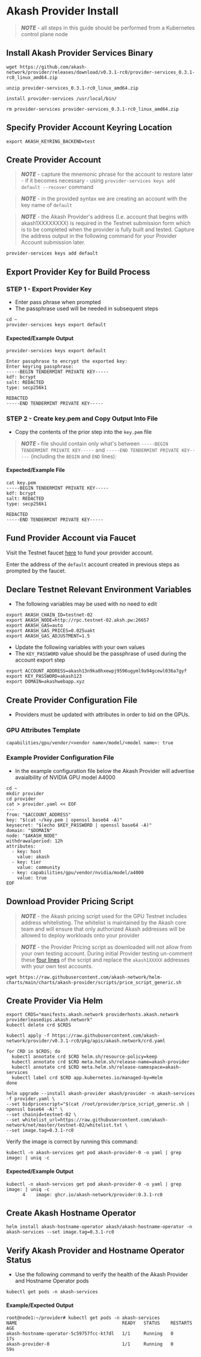 # Akash Provider Install

> _**NOTE**_ - all steps in this guide should be performed from a Kubernetes control plane node

## Install Akash Provider Services Binary

```
wget https://github.com/akash-network/provider/releases/download/v0.3.1-rc0/provider-services_0.3.1-rc0_linux_amd64.zip

unzip provider-services_0.3.1-rc0_linux_amd64.zip 

install provider-services /usr/local/bin/

rm provider-services provider-services_0.3.1-rc0_linux_amd64.zip 
```

## Specify Provider Account Keyring Location

```
export AKASH_KEYRING_BACKEND=test
```

## Create Provider Account

> _**NOTE**_ -  capture the mnemonic phrase for the account to restore later - if it becomes necessary - using `provider-services keys add default --recover` command

> _**NOTE**_ - in the provided syntax we are creating an account with the key name of `default`

> _**NOTE**_ - the Akash Provider's address (I.e. account that begins with akash1XXXXXXXX) is required in the Testnet submission form which is to be completed when the provider is fully built and tested.  Capture the address output in the following command for your Provider Account submission later.

```
provider-services keys add default
```

## Export Provider Key for Build Process

### STEP 1 - Export Provider Key

* Enter pass phrase when prompted
* The passphrase used will be needed in subsequent steps

```
cd ~
provider-services keys export default
```

#### Expected/Example Output

```
provider-services keys export default

Enter passphrase to encrypt the exported key:                          
Enter keyring passphrase:                                              
-----BEGIN TENDERMINT PRIVATE KEY-----
kdf: bcrypt
salt: REDACTED
type: secp256k1

REDACTED
-----END TENDERMINT PRIVATE KEY-----
```

### STEP 2 - Create key.pem and Copy Output Into File

* Copy the contents of the prior step into the `key.pem` file

> _**NOTE -**_ file should contain only what's between `-----BEGIN TENDERMINT PRIVATE KEY-----` and  `-----END TENDERMINT PRIVATE KEY-----` (including the `BEGIN` and `END` lines):

#### Expected/Example File

```
cat key.pem
-----BEGIN TENDERMINT PRIVATE KEY-----
kdf: bcrypt
salt: REDACTED
type: secp256k1

REDACTED
-----END TENDERMINT PRIVATE KEY-----
```

## Fund Provider Account via Faucet

Visit the Testnet faucet [here](http://faucet.testnet-02.aksh.pw/) to fund your provider account. &#x20;

Enter the address of the `default` account created in previous steps as prompted by the faucet.

## Declare Testnet Relevant Environment Variables

* The following variables may be used with no need to edit

```
export AKASH_CHAIN_ID=testnet-02
export AKASH_NODE=http://rpc.testnet-02.aksh.pw:26657
export AKASH_GAS=auto
export AKASH_GAS_PRICES=0.025uakt
export AKASH_GAS_ADJUSTMENT=1.5
```

* Update the following variables with your own values
* The `KEY_PASSWORD` value should be the passphrase of used during the account export step

```
export ACCOUNT_ADDRESS=akash13n9ka8hxewpj9596ugyml9a94gcewl036a7gyf
export KEY_PASSWORD=akash123
export DOMAIN=akashwebapp.xyz
```

## Create Provider Configuration File

* Providers must be updated with attributes in order to bid on the GPUs.

### GPU Attributes Template

```
capabilities/gpu/vendor/<vendor name>/model/<model name>: true
```

### Example Provider Configuration File

* In the example configuration file below the Akash Provider will advertise avaialbility of NVIDIA GPU model A4000

```
cd ~
mkdir provider
cd provider
cat > provider.yaml << EOF
---
from: "$ACCOUNT_ADDRESS"
key: "$(cat ~/key.pem | openssl base64 -A)"
keysecret: "$(echo $KEY_PASSWORD | openssl base64 -A)"
domain: "$DOMAIN"
node: "$AKASH_NODE"
withdrawalperiod: 12h
attributes:
  - key: host
    value: akash
  - key: tier
    value: community
  - key: capabilities/gpu/vendor/nvidia/model/a4000
    value: true
EOF
```

## Download Provider Pricing Script

> _**NOTE**_ - the Akash pricing script used for the GPU Testnet includes address whitelisting.  The whitelist is maintained by the Akash core team and will ensure that only authorized Akash addresses will be allowed to deploy workloads onto your provider

> _**NOTE**_ - the Provider Pricing script as downloaded will not allow from your own testing account.  During initial Provider testing un-comment these [four lines](https://github.com/akash-network/helm-charts/blob/provider-4.3.4/charts/akash-provider/scripts/price\_script\_generic.sh#L12-L15) of the script and replace the `akash1XXXXX` addresses with your own test accounts.&#x20;

```
wget https://raw.githubusercontent.com/akash-network/helm-charts/main/charts/akash-provider/scripts/price_script_generic.sh
```

## Create Provider Via Helm

```
export CRDS="manifests.akash.network providerhosts.akash.network providerleasedips.akash.network"
kubectl delete crd $CRDS

kubectl apply -f https://raw.githubusercontent.com/akash-network/provider/v0.3.1-rc0/pkg/apis/akash.network/crd.yaml

for CRD in $CRDS; do
  kubectl annotate crd $CRD helm.sh/resource-policy=keep
  kubectl annotate crd $CRD meta.helm.sh/release-name=akash-provider
  kubectl annotate crd $CRD meta.helm.sh/release-namespace=akash-services
  kubectl label crd $CRD app.kubernetes.io/managed-by=Helm
done

helm upgrade --install akash-provider akash/provider -n akash-services -f provider.yaml \
--set bidpricescript="$(cat /root/provider/price_script_generic.sh | openssl base64 -A)" \
--set chainid=testnet-02 \
--set whitelist_url=https://raw.githubusercontent.com/akash-network/net/master/testnet-02/whitelist.txt \
--set image.tag=0.3.1-rc0
```

Verify the image is correct by running this command:

```
kubectl -n akash-services get pod akash-provider-0 -o yaml | grep image: | uniq -c
```

#### Expected/Example Output

```
kubectl -n akash-services get pod akash-provider-0 -o yaml | grep image: | uniq -c
      4    image: ghcr.io/akash-network/provider:0.3.1-rc0
```



## Create Akash Hostname Operator

```
helm install akash-hostname-operator akash/akash-hostname-operator -n akash-services --set image.tag=0.3.1-rc0
```

## Verify Akash Provider and Hostname Operator Status

* Use the following command to verify the health of the Akash Provider and Hostname Operator pods

```
kubectl get pods -n akash-services
```

#### Example/Expected Output

```
root@node1:~/provider# kubectl get pods -n akash-services
NAME                                       READY   STATUS    RESTARTS   AGE
akash-hostname-operator-5c59757fcc-kt7dl   1/1     Running   0          17s
akash-provider-0                           1/1     Running   0          59s
```
